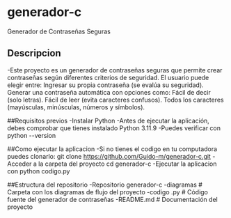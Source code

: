 # generador-c
Generador de Contraseñas Seguras

## Descripcion
-Este proyecto es un generador de contraseñas seguras que permite crear contraseñas según diferentes criterios de seguridad.
El usuario puede elegir entre:
  Ingresar su propia contraseña (se evalúa su seguridad).
Generar una contraseña automática con opciones como:
  Fácil de decir (solo letras).
  Fácil de leer (evita caracteres confusos).
  Todos los caracteres (mayúsculas, minúsculas, números y símbolos).
  
##Requisitos previos
-Instalar Python
-Antes de ejecutar la aplicación, debes comprobar que tienes instalado Python 3.11.9 
-Puedes verificar con python --version

##Como ejecutar la aplicacion
-Si no tienes el codigo en tu computadora puedes clonarlo:
git clone https://github.com/Guido-m/generador-c.git
-Acceder a la carpeta del proyecto
cd generador-c
-Ejecutar la aplicacion con python codigo.py

##Estructura del repositorio
-Repositorio generador-c
-diagramas # Carpeta con los diagramas de flujo del proyecto
-codigo .py # Código fuente del generador de contraseñas
-README.md # Documentación del proyecto




